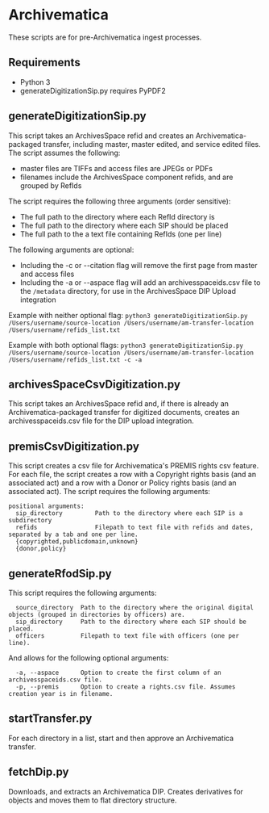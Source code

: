 # Archivematica
These scripts are for pre-Archivematica ingest processes.


## Requirements

* Python 3
* generateDigitizationSip.py requires PyPDF2


## generateDigitizationSip.py
This script takes an ArchivesSpace refid and creates an Archivematica-packaged transfer, including master, master edited, and service edited files. The script assumes the following:

*	master files are TIFFs and access files are JPEGs or PDFs
*	filenames include the ArchivesSpace component refids, and are grouped by RefIds

The script requires the following three arguments (order sensitive):

*	The full path to the directory where each RefId directory is
*	The full path to the directory where each SIP should be placed
*	The full path to the a text file containing RefIds (one per line)

The following arguments are optional:

*	Including the -c or --citation flag will remove the first page from master and access files
*	Including the -a or --aspace flag will add an archivesspaceids.csv file to the `/metadata` directory, for use in the ArchivesSpace DIP Upload integration

Example with neither optional flag:
`python3 generateDigitizationSip.py /Users/username/source-location /Users/username/am-transfer-location  /Users/username/refids_list.txt`

Example with both optional flags:
`python3 generateDigitizationSip.py /Users/username/source-location /Users/username/am-transfer-location  /Users/username/refids_list.txt -c -a`


## archivesSpaceCsvDigitization.py
This script takes an ArchivesSpace refid and, if there is already an Archivematica-packaged transfer for digitized documents, creates an archivesspaceids.csv file for the DIP upload integration.

## premisCsvDigitization.py
This script creates a csv file for Archivematica's PREMIS rights csv feature. For each file, the script creates a row with a Copyright rights basis (and an associated act) and a row with a Donor or Policy rights basis (and an associated act). The script requires the following arguments:

```
positional arguments:
  sip_directory         Path to the directory where each SIP is a subdirectory
  refids                Filepath to text file with refids and dates, separated by a tab and one per line.
  {copyrighted,publicdomain,unknown}
  {donor,policy}
```

## generateRfodSip.py

This script requires the following arguments:
```
  source_directory  Path to the directory where the original digital objects (grouped in directories by officers) are.
  sip_directory     Path to the directory where each SIP should be placed.
  officers          Filepath to text file with officers (one per line).
```

And allows for the following optional arguments:

```
  -a, --aspace      Option to create the first column of an archivesspaceids.csv file.
  -p, --premis      Option to create a rights.csv file. Assumes creation year is in filename.
```
## startTransfer.py
For each directory in a list, start and then approve an Archivematica transfer.

## fetchDip.py
Downloads, and extracts an Archivematica DIP. Creates derivatives for objects and moves them to flat directory structure. 

